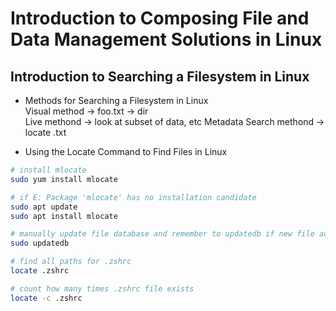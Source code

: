 # Introduction to Composing File and Data Management Solutions in Linux
  
## Introduction to Searching a Filesystem in Linux
- Methods for Searching a Filesystem in Linux  
Visual method -> foo.txt -> dir  
Live methond -> look at subset of data, etc 
Metadata Search methond -> locate .txt
  
- Using the Locate Command to Find Files in Linux
```bash
# install mlocate
sudo yum install mlocate 

# if E: Package 'mlocate' has no installation candidate
sudo apt update
sudo apt install mlocate

# manually update file database and remember to updatedb if new file added
sudo updatedb

# find all paths for .zshrc
locate .zshrc

# count how many times .zshrc file exists
locate -c .zshrc
```
